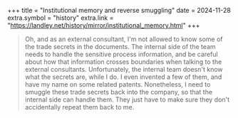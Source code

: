 +++
title = "Institutional memory and reverse smuggling"
date = 2024-11-28
extra.symbol = "history"
extra.link = "https://landley.net/history/mirror/institutional_memory.html"
+++
> Oh, and as an external consultant, I'm not allowed to know some of the trade secrets in the documents. The internal side of the team needs to handle the sensitive process information, and be careful about how that information crosses boundaries when talking to the external consultants. Unfortunately, the internal team doesn't know what the secrets are, while I do. I even invented a few of them, and have my name on some related patents. Nonetheless, I need to smuggle these trade secrets back into the company, so that the internal side can handle them. They just have to make sure they don't accidentally repeat them back to me.

